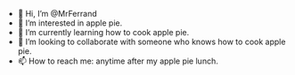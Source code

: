 - 👋 Hi, I’m @MrFerrand
- 👀 I’m interested in apple pie.
- 🌱 I’m currently learning how to cook apple pie.
- 💞️ I’m looking to collaborate with someone who knows how to cook apple pie.
- 📫 How to reach me: anytime after my apple pie lunch.

<!---
MrFerrand/MrFerrand is a ✨ special ✨ repository because its `README.md` (this file) appears on your GitHub profile.
You can click the Preview link to take a look at your changes.
--->
